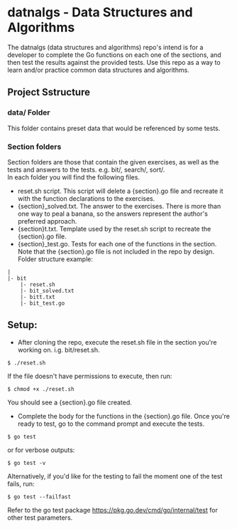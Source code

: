 # datnalgs - Data Structures and Algorithms
The datnalgs (data structures and algorithms) repo's intend is for a developer to complete the Go functions on each one of the sections, and then test the results against the provided tests. Use this repo as a way to learn and/or practice common data structures and algorithms.
## Project Sstructure
### data/ Folder
This folder contains preset data that would be referenced by some tests. 
### Section folders
Section folders are those that contain the given exercises, as well as the tests and answers to the tests. e.g. bit/, search/, sort/.  
In each folder you will find the following files.
- reset.sh script. This script will delete a {section}.go file and recreate it with the function declarations to the exercises.
- {section}_solved.txt. The answer to the exercises. There is more than one way to peal a banana, so the answers represent the author's preferred approach.
- {section}t.txt. Template used by the reset.sh script to recreate the {section}.go file.
- {section}_test.go. Tests for each one of the functions in the section. 
Note that the {section}.go file is not included in the repo by design.
Folder structure example:
```
|
|- bit
    |- reset.sh
    |- bit_solved.txt
    |- bitt.txt
    |- bit_test.go
```
## Setup:
- After cloning the repo, execute the reset.sh file in the section you're working on. i.g. bit/reset.sh.
``` 
$ ./reset.sh
```
If the file doesn't have permissions to execute, then run:
```
$ chmod +x ./reset.sh
```
You should see a {section}.go file created. 
- Complete the body for the functions in the {section}.go file. Once you're ready to test, go to the command prompt and execute the tests.
```
$ go test
```
or for verbose outputs: 
```
$ go test -v
```
Alternatively, if you'd like for the testing to fail the moment one of the test fails, run:
```
$ go test --failfast
```
Refer to the go test package https://pkg.go.dev/cmd/go/internal/test for other test parameters. 

